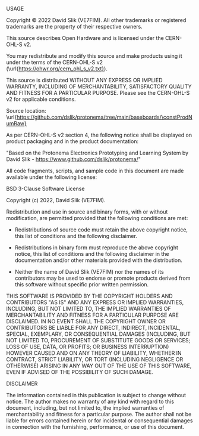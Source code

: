 USAGE

Copyright © 2022 David Slik (VE7FIM). All other trademarks or registered trademarks are the property of their respective owners.

This source describes Open Hardware and is licensed under the CERN-OHL-S v2.

You may redistribute and modify this source and make products using it under the terms of the CERN-OHL-S v2 (\url{https://ohwr.org/cern_ohl_s_v2.txt}).

This source is distributed WITHOUT ANY EXPRESS OR IMPLIED WARRANTY, INCLUDING OF MERCHANTABILITY, SATISFACTORY QUALITY AND FITNESS FOR A PARTICULAR PURPOSE. Please see the CERN-OHL-S v2 for applicable conditions.

Source location: \url{https://github.com/dslik/protonema/tree/main/baseboards/\constProdNumRaw}

As per CERN-OHL-S v2 section 4, the following notice shall be displayed on product packaging and in the product documentation:

"Based on the Protonema Electronics Prototyping and Learning System by David Slik - https://www.github.com/dslik/protonema/"

All code fragments, scripts, and sample code in this document are made available under the following license:

BSD 3-Clause Software License

Copyright (c) 2022, David Slik (VE7FIM).

Redistribution and use in source and binary forms, with or without modification, are permitted provided that the following conditions are met:

* Redistributions of source code must retain the above copyright notice, this list of conditions and the following disclaimer.

* Redistributions in binary form must reproduce the above copyright notice, this list of conditions and the following disclaimer in the documentation and/or other materials provided with the distribution.

* Neither the name of David Slik (VE7FIM) nor the names of its contributors may be used to endorse or promote products derived from this software without specific prior written permission.

THIS SOFTWARE IS PROVIDED BY THE COPYRIGHT HOLDERS AND CONTRIBUTORS "AS IS" AND ANY EXPRESS OR IMPLIED WARRANTIES, INCLUDING, BUT NOT LIMITED TO, THE IMPLIED WARRANTIES OF MERCHANTABILITY AND FITNESS FOR A PARTICULAR PURPOSE ARE DISCLAIMED. IN NO EVENT SHALL THE COPYRIGHT OWNER OR CONTRIBUTORS BE LIABLE FOR ANY DIRECT, INDIRECT, INCIDENTAL, SPECIAL, EXEMPLARY, OR CONSEQUENTIAL DAMAGES (INCLUDING, BUT NOT LIMITED TO, PROCUREMENT OF SUBSTITUTE GOODS OR SERVICES; LOSS OF USE, DATA, OR PROFITS; OR BUSINESS INTERRUPTION) HOWEVER CAUSED AND ON ANY THEORY OF LIABILITY, WHETHER IN CONTRACT, STRICT LIABILITY, OR TORT (INCLUDING NEGLIGENCE OR OTHERWISE) ARISING IN ANY WAY OUT OF THE USE OF THIS SOFTWARE, EVEN IF ADVISED OF THE POSSIBILITY OF SUCH DAMAGE.

DISCLAIMER

The information contained in this publication is subject to change without notice. The author makes no warranty of any kind with regard to this document, including, but not limited to, the implied warranties of merchantability and fitness for a particular purpose. The author shall not be liable for errors contained herein or for incidental or consequential damages in connection with the furnishing, performance, or use of this document.
